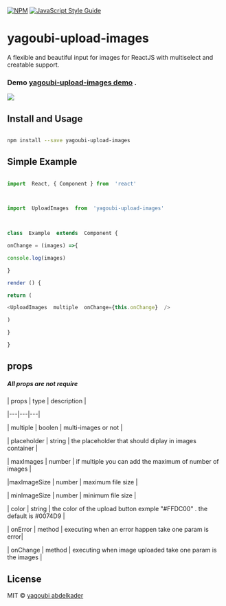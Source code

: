   

>

  

[![NPM](https://img.shields.io/npm/v/yagoubi-upload-images.svg)](https://www.npmjs.com/package/yagoubi-upload-images) [![JavaScript Style Guide](https://img.shields.io/badge/code_style-standard-brightgreen.svg)](https://standardjs.com)

# yagoubi-upload-images

  

A flexible and beautiful input for images for ReactJS with multiselect and creatable support.

### Demo [yagoubi-upload-images demo](https://eager-panini-76e38e.netlify.com/) .

  ![](https://frosty-franklin-60d240.netlify.com/images/yagoubi-upload-images-gif.gif)

## Install and Usage

  

```bash

npm install --save yagoubi-upload-images

```

  

## Simple Example

  

```js

import  React, { Component } from  'react'

  

import  UploadImages  from  'yagoubi-upload-images'

  

class  Example  extends  Component {

onChange = (images) =>{

console.log(images)

}

render () {

return (

<UploadImages  multiple  onChange={this.onChange}  />

)

}

}

```

  

## props

  

##### All props are not require

  
  

| props | type | description |

|---|---|---|

| multiple | boolen | multi-images or not |

| placeholder | string | the placeholder that should diplay in images container |

| maxImages | number | if multiple you can add the maximum of number of images |

|maxImageSize | number | maximum file size |

| minImageSize | number | minimum file size |

| color | string | the color of the upload button exmple "#FFDC00" . the default is #0074D9 |

| onError | method | executing when an error happen take one param is error|

| onChange | method | executing when image uploaded take one param is the images |

  
  
  
  
  

## License

  

MIT © [yagoubi abdelkader](https://github.com/yagoubigithub)
